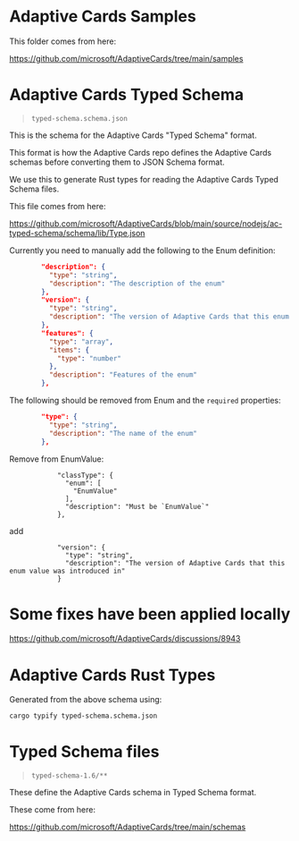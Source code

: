 # Adaptive Cards Samples

This folder comes from here:

https://github.com/microsoft/AdaptiveCards/tree/main/samples


# Adaptive Cards Typed Schema

> `typed-schema.schema.json`

This is the schema for the Adaptive Cards "Typed Schema" format.

This format is how the Adaptive Cards repo defines the Adaptive Cards schemas before converting them to JSON Schema format.

We use this to generate Rust types for reading the Adaptive Cards Typed Schema files.

This file comes from here:

https://github.com/microsoft/AdaptiveCards/blob/main/source/nodejs/ac-typed-schema/schema/lib/Type.json

Currently you need to manually add the following to the Enum definition:

```json
        "description": {
          "type": "string",
          "description": "The description of the enum"
        },
        "version": {
          "type": "string",
          "description": "The version of Adaptive Cards that this enum was introduced in"
        },
        "features": {
          "type": "array",
          "items": {
            "type": "number"
          },
          "description": "Features of the enum"
        },
```

The following should be removed from Enum and the `required` properties:
```json
        "type": {
          "type": "string",
          "description": "The name of the enum"
        },
```

Remove from EnumValue:
```
            "classType": {
              "enum": [
                "EnumValue"
              ],
              "description": "Must be `EnumValue`"
            },
```
add
```
            "version": {
              "type": "string",
              "description": "The version of Adaptive Cards that this enum value was introduced in"
            }
```

# Some fixes have been applied locally

https://github.com/microsoft/AdaptiveCards/discussions/8943


# Adaptive Cards Rust Types

Generated from the above schema using:
```sh
cargo typify typed-schema.schema.json
```


# Typed Schema files

> `typed-schema-1.6/**`

These define the Adaptive Cards schema in Typed Schema format.

These come from here:

https://github.com/microsoft/AdaptiveCards/tree/main/schemas

